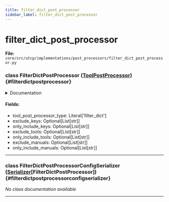 ```yaml
---
title: filter_dict_post_processor
sidebar_label: filter_dict_post_processor
---
```


# filter_dict_post_processor

**File:** `core/src/utcp/implementations/post_processors/filter_dict_post_processor.py`

### class FilterDictPostProcessor ([ToolPostProcessor](./../../interfaces/tool_post_processor.md#toolpostprocessor)) {#filterdictpostprocessor}

<details>
<summary>Documentation</summary>

Post-processor that filters dictionary keys from tool results.

Provides flexible filtering capabilities to include or exclude specific keys
from dictionary results, with support for nested dictionaries and lists.
Can be configured to apply filtering only to specific tools or manuals.


**Attributes**

- **`tool_post_processor_type`**: Always "filter_dict" for this processor.
- **`exclude_keys`**: List of keys to remove from dictionary results.
- **`only_include_keys`**: List of keys to keep in dictionary results (all others removed).
- **`exclude_tools`**: List of tool names to skip processing for.
- **`only_include_tools`**: List of tool names to process (all others skipped).
- **`exclude_manuals`**: List of manual names to skip processing for.
- **`only_include_manuals`**: List of manual names to process (all others skipped).
</details>

#### Fields:

- tool_post_processor_type: Literal['filter_dict']
- exclude_keys: Optional[List[str]]
- only_include_keys: Optional[List[str]]
- exclude_tools: Optional[List[str]]
- only_include_tools: Optional[List[str]]
- exclude_manuals: Optional[List[str]]
- only_include_manuals: Optional[List[str]]

---

### class FilterDictPostProcessorConfigSerializer ([Serializer](./../../interfaces/serializer.md#serializer)[FilterDictPostProcessor]) {#filterdictpostprocessorconfigserializer}

*No class documentation available*

---
